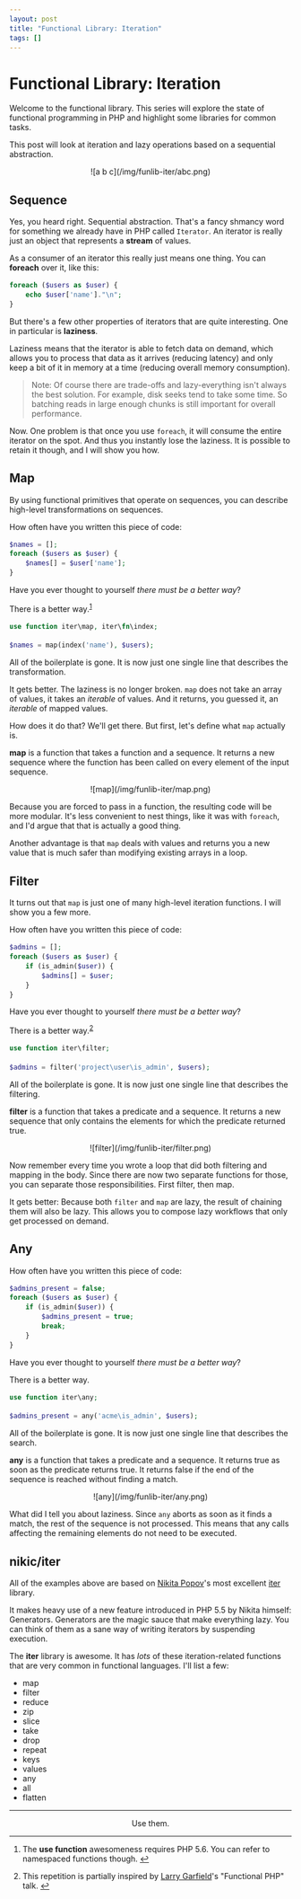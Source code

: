```yaml
---
layout: post
title: "Functional Library: Iteration"
tags: []
---
```


# Functional Library: Iteration

Welcome to the functional library. This series will explore the state of
functional programming in PHP and highlight some libraries for common tasks.

This post will look at iteration and lazy operations based on a sequential
abstraction.

<center>
    ![a b c](/img/funlib-iter/abc.png)
</center>

## Sequence

Yes, you heard right. Sequential abstraction. That's a fancy shmancy word for
something we already have in PHP called `Iterator`. An iterator is really just
an object that represents a **stream** of values.

As a consumer of an iterator this really just means one thing. You can
**foreach** over it, like this:

~~~php
foreach ($users as $user) {
    echo $user['name']."\n";
}
~~~

But there's a few other properties of iterators that are quite interesting.
One in particular is **laziness**.

Laziness means that the iterator is able to fetch data on demand, which allows
you to process that data as it arrives (reducing latency) and only keep a bit
of it in memory at a time (reducing overall memory consumption).

> Note: Of course there are trade-offs and lazy-everything isn't always the
> best solution. For example, disk seeks tend to take some time. So batching
> reads in large enough chunks is still important for overall performance.

Now. One problem is that once you use `foreach`, it will consume the entire
iterator on the spot. And thus you instantly lose the laziness. It is possible
to retain it though, and I will show you how.

## Map

By using functional primitives that operate on sequences, you can describe
high-level transformations on sequences.

How often have you written this piece of code:

~~~php
$names = [];
foreach ($users as $user) {
    $names[] = $user['name'];
}
~~~

Have you ever thought to yourself *there must be a better way*?

There is a better way.<sup><a id="ft-1-src"></a><a
href="#ft-1">1</a></sup>

~~~php
use function iter\map, iter\fn\index;

$names = map(index('name'), $users);
~~~

All of the boilerplate is gone. It is now just one single line that describes
the transformation.

It gets better. The laziness is no longer broken. `map` does not take an array
of values, it takes an *iterable* of values. And it returns, you guessed it,
an *iterable* of mapped values.

How does it do that? We'll get there. But first, let's define what `map`
actually is.

**map** is a function that takes a function and a sequence. It returns a new
sequence where the function has been called on every element of the input
sequence.

<center>
    ![map](/img/funlib-iter/map.png)
</center>

Because you are forced to pass in a function, the resulting code will be more
modular. It's less convenient to nest things, like it was with `foreach`, and
I'd argue that that is actually a good thing.

Another advantage is that `map` deals with values and returns you a new value
that is much safer than modifying existing arrays in a loop.

## Filter

It turns out that `map` is just one of many high-level iteration functions. I will show you a few more.

How often have you written this piece of code:

~~~php
$admins = [];
foreach ($users as $user) {
    if (is_admin($user)) {
        $admins[] = $user;
    }
}
~~~

Have you ever thought to yourself *there must be a better way*?

There is a better way.<sup><a id="ft-2-src"></a><a
href="#ft-2">2</a></sup>

~~~php
use function iter\filter;

$admins = filter('project\user\is_admin', $users);
~~~

All of the boilerplate is gone. It is now just one single line that describes
the filtering.

**filter** is a function that takes a predicate and a sequence. It returns a
new sequence that only contains the elements for which the predicate returned
true.

<center>
    ![filter](/img/funlib-iter/filter.png)
</center>

Now remember every time you wrote a loop that did both filtering and mapping
in the body. Since there are now two separate functions for those, you can
separate those responsibilities. First filter, then map.

It gets better: Because both `filter` and `map` are lazy, the result of
chaining them will also be lazy. This allows you to compose lazy workflows
that only get processed on demand.

## Any

How often have you written this piece of code:

~~~php
$admins_present = false;
foreach ($users as $user) {
    if (is_admin($user)) {
        $admins_present = true;
        break;
    }
}
~~~

Have you ever thought to yourself *there must be a better way*?

There is a better way.

~~~php
use function iter\any;

$admins_present = any('acme\is_admin', $users);
~~~

All of the boilerplate is gone. It is now just one single line that describes
the search.

**any** is a function that takes a predicate and a sequence. It returns true
as soon as the predicate returns true. It returns false if the end of the
sequence is reached without finding a match.

<center>
    ![any](/img/funlib-iter/any.png)
</center>

What did I tell you about laziness. Since `any` aborts as soon as it finds a
match, the rest of the sequence is not processed. This means that any calls
affecting the remaining elements do not need to be executed.

## nikic/iter

All of the examples above are based on [Nikita
Popov](https://twitter.com/nikita_ppv)'s most excellent
[iter](https://github.com/nikic/iter) library.

It makes heavy use of a new feature introduced in PHP 5.5 by Nikita himself:
Generators. Generators are the magic sauce that make everything lazy. You can
think of them as a sane way of writing iterators by suspending execution.

The **iter** library is awesome. It has *lots* of these iteration-related
functions that are very common in functional languages. I'll list a few:

* map
* filter
* reduce
* zip
* slice
* take
* drop
* repeat
* keys
* values
* any
* all
* flatten

---

<center>
    Use them.
</center>

---

1. <a id="ft-1"></a>The **use function** awesomeness requires PHP 5.6. You can
   refer to namespaced functions though. <a id="ft-1" href="#ft-1-src">↩</a>

2. <a id="ft-2"></a>This repetition is partially inspired by [Larry
   Garfield](https://twitter.com/Crell)'s "Functional PHP" talk. <a id="ft-2"
   href="#ft-2-src">↩</a>
